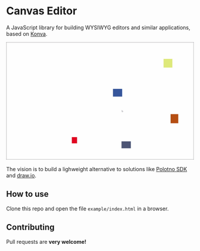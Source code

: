 # Canvas Editor

A JavaScript library for building WYSIWYG editors and similar applications, based on [Konva](https://konvajs.org/).

![Demo](img/demo.gif)

The vision is to build a lighweight alternative to solutions like [Polotno SDK](https://polotno.com/) and [draw.io](https://app.diagrams.net/).

## How to use

Clone this repo and open the file `example/index.html` in a browser.

## Contributing

Pull requests are **very welcome!**
